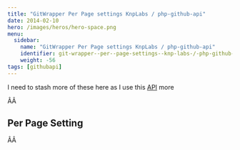 ```yaml
---
title: "GitWrapper Per Page settings KnpLabs / php-github-api"
date: 2014-02-10
hero: /images/heros/hero-space.png
menu:
  sidebar:
    name: "GitWrapper Per Page settings KnpLabs / php-github-api"
    identifier: git-wrapper--per--page-settings--knp-labs-/-php-github-api
    weight: -56
tags: [githubapi]
---
```


<p>I need to stash more of these here as I use this <a href="https://packagist.org/packages/knplabs/github-api">API</a> more</p>

<p>&Acirc;&Acirc;&#160;</p>

<h2>Per Page Setting</h2>

<p>&Acirc;&Acirc;&#160;</p>
<script src="https://gist.github.com/alnutile/8923998.js"></script>